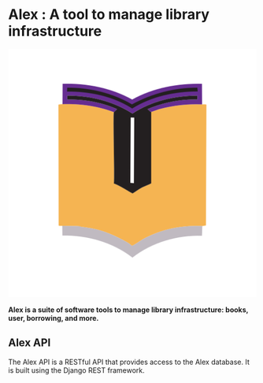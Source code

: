 # Alex : A tool to manage library infrastructure

<center>

![Alex Logo](alex-res/logo.png)

</center>

**Alex is a suite of software tools to manage library infrastructure: books, user, borrowing, and more.**

## Alex API

The Alex API is a RESTful API that provides access to the Alex database. It is built using the Django REST framework.